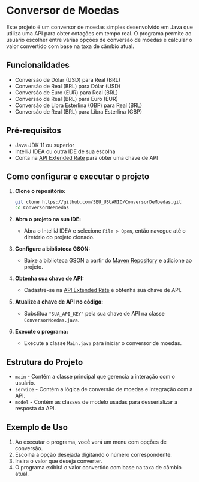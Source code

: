 # Conversor de Moedas

Este projeto é um conversor de moedas simples desenvolvido em Java que utiliza uma API para obter cotações em tempo real. O programa permite ao usuário escolher entre várias opções de conversão de moedas e calcular o valor convertido com base na taxa de câmbio atual.

## Funcionalidades

- Conversão de Dólar (USD) para Real (BRL)
- Conversão de Real (BRL) para Dólar (USD)
- Conversão de Euro (EUR) para Real (BRL)
- Conversão de Real (BRL) para Euro (EUR)
- Conversão de Libra Esterlina (GBP) para Real (BRL)
- Conversão de Real (BRL) para Libra Esterlina (GBP)

## Pré-requisitos

- Java JDK 11 ou superior
- IntelliJ IDEA ou outra IDE de sua escolha
- Conta na [API Extended Rate](https://rapidapi.com/alpha-vantage-alpha-vantage-default/api/alpha-vantage/) para obter uma chave de API

## Como configurar e executar o projeto

1. **Clone o repositório:**
    ```bash
    git clone https://github.com/SEU_USUARIO/ConversorDeMoedas.git
    cd ConversorDeMoedas
    ```

2. **Abra o projeto na sua IDE:**
    - Abra o IntelliJ IDEA e selecione `File > Open`, então navegue até o diretório do projeto clonado.

3. **Configure a biblioteca GSON:**
    - Baixe a biblioteca GSON a partir do [Maven Repository](https://mvnrepository.com/artifact/com.google.code.gson/gson/2.8.6) e adicione ao projeto.

4. **Obtenha sua chave de API:**
    - Cadastre-se na [API Extended Rate](https://rapidapi.com/alpha-vantage-alpha-vantage-default/api/alpha-vantage/) e obtenha sua chave de API.

5. **Atualize a chave de API no código:**
    - Substitua `"SUA_API_KEY"` pela sua chave de API na classe `ConversorMoedas.java`.

6. **Execute o programa:**
    - Execute a classe `Main.java` para iniciar o conversor de moedas.

## Estrutura do Projeto

- `main` - Contém a classe principal que gerencia a interação com o usuário.
- `service` - Contém a lógica de conversão de moedas e integração com a API.
- `model` - Contém as classes de modelo usadas para desserializar a resposta da API.

## Exemplo de Uso

1. Ao executar o programa, você verá um menu com opções de conversão.
2. Escolha a opção desejada digitando o número correspondente.
3. Insira o valor que deseja converter.
4. O programa exibirá o valor convertido com base na taxa de câmbio atual.
